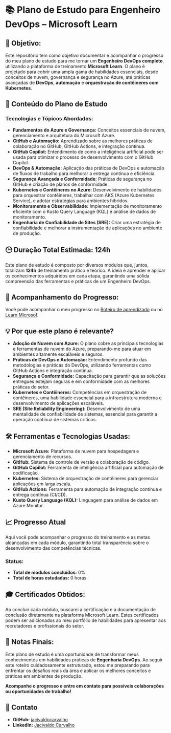 # 📚 **Plano de Estudo para Engenheiro DevOps** – Microsoft Learn

## 🚀 **Objetivo:**
Este repositório tem como objetivo documentar e acompanhar o progresso do meu plano de estudo para me tornar um **Engenheiro DevOps completo**, utilizando a plataforma de treinamento **Microsoft Learn**. O plano é projetado para cobrir uma ampla gama de habilidades essenciais, desde conceitos de nuvem, governança e segurança no Azure, até práticas avançadas de **DevOps**, **automação** e **orquestração de contêineres com Kubernetes**.


## 🎯 **Conteúdo do Plano de Estudo**

### **Tecnologias e Tópicos Abordados:**
- **Fundamentos do Azure e Governança:** Conceitos essenciais de nuvem, gerenciamento e arquitetura do Microsoft Azure.
- **GitHub e Automação:** Aprendizado sobre as melhores práticas de colaboração no GitHub, GitHub Actions, e integração contínua.
- **GitHub Copilot:** Entendimento de como a inteligência artificial pode ser usada para otimizar o processo de desenvolvimento com o GitHub Copilot.
- **DevOps & Automação:** Aplicação das práticas de DevOps e automação de fluxos de trabalho para melhorar a entrega contínua e eficiência.
- **Segurança Avançada e Conformidade:** Práticas de segurança no GitHub e criação de planos de conformidade.
- **Kubernetes e Contêineres no Azure:** Desenvolvimento de habilidades para orquestrar contêineres, trabalhar com AKS (Azure Kubernetes Service), e adotar estratégias para ambientes híbridos.
- **Monitoramento e Observabilidade:** Implementação de monitoramento eficiente com o Kusto Query Language (KQL) e análise de dados de monitoramento.
- **Engenharia de Confiabilidade de Sites (SRE):** Criar uma estratégia de confiabilidade e melhorar a instrumentação de aplicações no ambiente de produção.


## 🕒 **Duração Total Estimada: 124h**

Este plano de estudo é composto por diversos módulos que, juntos, totalizam **124h** de treinamento prático e teórico. A ideia é aprender e aplicar os conhecimentos adquiridos em cada etapa, garantindo uma sólida compreensão das ferramentas e práticas de um Engenheiro DevOps.


## 🔗 **Acompanhamento do Progresso:**

Você pode acompanhar o meu progresso no [Roteiro de aprendizado](/roteiro_de_aprendizagem_cloud_e_devops.md) ou no [Learn Microsof](https://learn.microsoft.com/pt-br/users/jacivaldocarvalho-3412/).


## 💡 **Por que este plano é relevante?**

- **Adoção de Nuvem com Azure:** O plano cobre as principais tecnologias e ferramentas de nuvem do Azure, preparando-me para atuar em ambientes altamente escaláveis e seguros.
- **Práticas de DevOps e Automação:** Entendimento profundo das metodologias e práticas do DevOps, utilizando ferramentas como GitHub Actions e integração contínua.
- **Segurança e Conformidade:** Capacitação para garantir que as soluções entregues estejam seguras e em conformidade com as melhores práticas do setor.
- **Kubernetes e Contêineres:** Competências em orquestração de contêineres, uma habilidade essencial para a infraestrutura moderna e desenvolvimento de aplicações escaláveis.
- **SRE (Site Reliability Engineering):** Desenvolvimento de uma mentalidade de confiabilidade de sistemas, essencial para garantir a operação contínua de sistemas críticos.


## 🛠️ **Ferramentas e Tecnologias Usadas:**
- **Microsoft Azure:** Plataforma de nuvem para hospedagem e gerenciamento de recursos.
- **GitHub:** Sistema de controle de versão e colaboração de código.
- **GitHub Copilot:** Ferramenta de inteligência artificial para automação de codificação.
- **Kubernetes:** Sistema de orquestração de contêineres para gerenciar aplicações em larga escala.
- **GitHub Actions:** Ferramenta para automação de integração contínua e entrega contínua (CI/CD).
- **Kusto Query Language (KQL):** Linguagem para análise de dados em Azure Monitor.


## 📈 **Progresso Atual**

Aqui você pode acompanhar o progresso do treinamento e as metas alcançadas em cada módulo, garantindo total transparência sobre o desenvolvimento das competências técnicas.

### **Status:**
- **Total de módulos concluídos:** 0%
- **Total de horas estudadas:** 0 horas


## 🎓 **Certificados Obtidos:**

Ao concluir cada módulo, buscarei a certificação e a documentação de conclusão diretamente na plataforma Microsoft Learn. Estes certificados podem ser adicionados ao meu portfólio de habilidades para apresentar aos recrutadores e profissionais do setor.


## 📝 **Notas Finais:**

Este plano de estudo é uma oportunidade de transformar meus conhecimentos em habilidades práticas de **Engenharia DevOps**. Ao seguir este roteiro cuidadosamente estruturado, estou me preparando para enfrentar os desafios reais da área e aplicar os melhores conceitos e práticas em ambientes de produção.

**Acompanhe o progresso e entre em contato para possíveis colaborações ou oportunidades de trabalho!**


## 💬 **Contato**

- **GitHub:** [jacivaldocarvalho](https://github.com/jacivaldocarvalho)
- **LinkedIn:** [Jacivaldo Carvalho](https://www.linkedin.com/in/jacivaldocarvalho)

